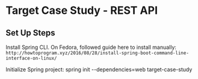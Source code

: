 # Target Case Study - REST API

## Set Up Steps
Install Spring CLI. On Fedora, followed guide here to install manually:
`http://howtoprogram.xyz/2016/08/28/install-spring-boot-command-line-interface-on-linux/`

Initialize Spring project:
    spring init --dependencies=web target-case-study